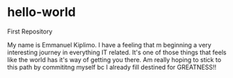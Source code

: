 # hello-world
First Repository

My name is Emmanuel Kiplimo.
I have a feeling that m beginning a very interesting journey in everything IT related.
It's one of those things that feels like the world has it's way of getting you there.
Am really hoping to stick to this path by commititng myself bc I already fill destined for GREATNESS!!
